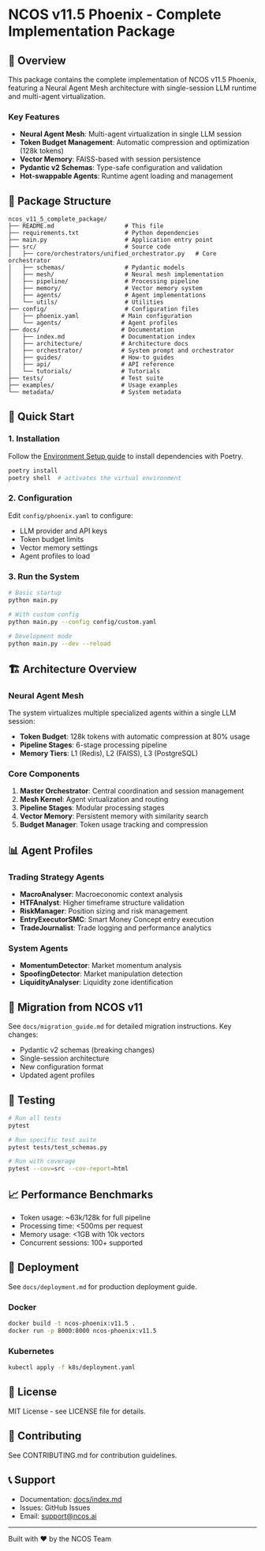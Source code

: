 # NCOS v11.5 Phoenix - Complete Implementation Package

## 🚀 Overview
This package contains the complete implementation of NCOS v11.5 Phoenix, featuring a Neural Agent Mesh architecture with single-session LLM runtime and multi-agent virtualization.

### Key Features
- **Neural Agent Mesh**: Multi-agent virtualization in single LLM session
- **Token Budget Management**: Automatic compression and optimization (128k tokens)
- **Vector Memory**: FAISS-based with session persistence
- **Pydantic v2 Schemas**: Type-safe configuration and validation
- **Hot-swappable Agents**: Runtime agent loading and management

## 📁 Package Structure
```
ncos_v11_5_complete_package/
├── README.md                    # This file
├── requirements.txt             # Python dependencies
├── main.py                      # Application entry point
├── src/                         # Source code
│   ├── core/orchestrators/unified_orchestrator.py   # Core orchestrator
│   ├── schemas/                 # Pydantic models
│   ├── mesh/                    # Neural mesh implementation
│   ├── pipeline/                # Processing pipeline
│   ├── memory/                  # Vector memory system
│   ├── agents/                  # Agent implementations
│   └── utils/                   # Utilities
├── config/                      # Configuration files
│   ├── phoenix.yaml            # Main configuration
│   └── agents/                 # Agent profiles
├── docs/                       # Documentation
│   ├── index.md                # Documentation index
│   ├── architecture/           # Architecture docs
│   ├── orchestrator/           # System prompt and orchestrator
│   ├── guides/                 # How-to guides
│   ├── api/                    # API reference
│   └── tutorials/              # Tutorials
├── tests/                      # Test suite
├── examples/                   # Usage examples
└── metadata/                   # System metadata
```

## 🚀 Quick Start

### 1. Installation
Follow the [Environment Setup guide](docs/environment_setup.md) to install
dependencies with Poetry.
```bash
poetry install
poetry shell  # activates the virtual environment
```

### 2. Configuration
Edit `config/phoenix.yaml` to configure:
- LLM provider and API keys
- Token budget limits
- Vector memory settings
- Agent profiles to load

### 3. Run the System
```bash
# Basic startup
python main.py

# With custom config
python main.py --config config/custom.yaml

# Development mode
python main.py --dev --reload
```

## 🏗️ Architecture Overview

### Neural Agent Mesh
The system virtualizes multiple specialized agents within a single LLM session:
- **Token Budget**: 128k tokens with automatic compression at 80% usage
- **Pipeline Stages**: 6-stage processing pipeline
- **Memory Tiers**: L1 (Redis), L2 (FAISS), L3 (PostgreSQL)

### Core Components
1. **Master Orchestrator**: Central coordination and session management
2. **Mesh Kernel**: Agent virtualization and routing
3. **Pipeline Stages**: Modular processing stages
4. **Vector Memory**: Persistent memory with similarity search
5. **Budget Manager**: Token usage tracking and compression

## 📊 Agent Profiles

### Trading Strategy Agents
- **MacroAnalyser**: Macroeconomic context analysis
- **HTFAnalyst**: Higher timeframe structure validation
- **RiskManager**: Position sizing and risk management
- **EntryExecutorSMC**: Smart Money Concept entry execution
- **TradeJournalist**: Trade logging and performance analytics

### System Agents
- **MomentumDetector**: Market momentum analysis
- **SpoofingDetector**: Market manipulation detection
- **LiquidityAnalyser**: Liquidity zone identification

## 🔄 Migration from NCOS v11

See `docs/migration_guide.md` for detailed migration instructions. Key changes:
- Pydantic v2 schemas (breaking changes)
- Single-session architecture
- New configuration format
- Updated agent profiles

## 🧪 Testing
```bash
# Run all tests
pytest

# Run specific test suite
pytest tests/test_schemas.py

# Run with coverage
pytest --cov=src --cov-report=html
```

## 📈 Performance Benchmarks
- Token usage: ~63k/128k for full pipeline
- Processing time: <500ms per request
- Memory usage: <1GB with 10k vectors
- Concurrent sessions: 100+ supported

## 🚢 Deployment
See `docs/deployment.md` for production deployment guide.

### Docker
```bash
docker build -t ncos-phoenix:v11.5 .
docker run -p 8000:8000 ncos-phoenix:v11.5
```

### Kubernetes
```bash
kubectl apply -f k8s/deployment.yaml
```

## 📝 License
MIT License - see LICENSE file for details.

## 🤝 Contributing
See CONTRIBUTING.md for contribution guidelines.

## 📞 Support
- Documentation: [docs/index.md](docs/index.md)
- Issues: GitHub Issues
- Email: support@ncos.ai

---
Built with ❤️ by the NCOS Team
